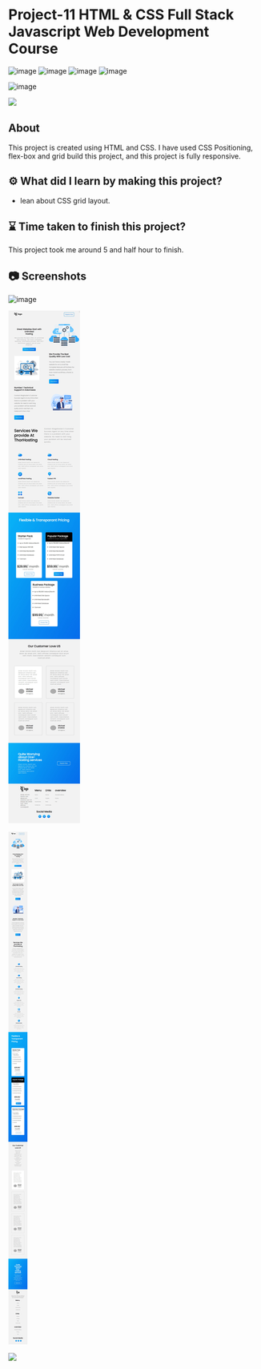 # Project-11 HTML & CSS Full Stack Javascript Web Development Course

![image](https://img.shields.io/badge/iNeuron-Full--Stack%20JavaScript%20Web%20Development%20Course-blue)
![image](https://img.shields.io/badge/Hitesh%20Choudhry-LOC-brightgreen)
![image](https://img.shields.io/badge/HTML-CSS-orange)
![image](https://img.shields.io/badge/Project-11-blue)

![image](https://img.shields.io/badge/BHASKAR-SAHU-blue)

[<img src= "https://img.shields.io/badge/projcet live link-10b?style=for-the-badge&logo=&logoColor=white" />](https://fsjs-ineuron-project-11-html-css.netlify.app/)

## About

This project is created using HTML and CSS. I have used CSS Positioning, flex-box and grid build this project, and this project is fully responsive.

## ⚙️ What did I learn by making this project?

-   lean about CSS grid layout.

## ⌛ Time taken to finish this project?

This project took me around 5 and half hour to finish.

## 📷 Screenshots

![image](./screenshot/screenshot.png)

![image](./screenshot/screenshot-2.png)

![image](./screenshot/screenshot-3.png)

[<img src= "https://img.shields.io/badge/PROJCET LINK-1DA55F?style=for-the-badge&logo=&logoColor=white" />](https://fsjs-ineuron-project-11-html-css.netlify.app/)
